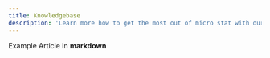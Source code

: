 ```yaml
---
title: Knowledgebase
description: 'Learn more how to get the most out of micro stat with our knowledgebase.'
---
```


Example Article in **markdown**
